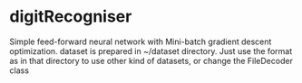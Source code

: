 # digitRecogniser
Simple feed-forward neural network with Mini-batch gradient descent optimization. 
dataset is prepared in ~/dataset directory. Just use the format as in that directory to use other kind of datasets, or change the FileDecoder class 
